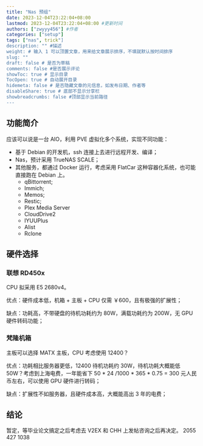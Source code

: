 ```yaml
---
title: "Nas 预组"
date: 2023-12-04T23:22:04+08:00
lastmod: 2023-12-04T23:22:04+08:00 #更新时间
authors: ["zwyyy456"] #作者
categories: ["setup"]
tags: ["nas", trick"]
description: "" #描述
weight: # 输入 1 可以顶置文章，用来给文章展示排序，不填就默认按时间排序
slug: ""
draft: false # 是否为草稿
comments: false #是否展示评论
showToc: true # 显示目录
TocOpen: true # 自动展开目录
hidemeta: false # 是否隐藏文章的元信息，如发布日期、作者等
disableShare: true # 底部不显示分享栏
showbreadcrumbs: false #顶部显示当前路径
---
```

## 功能简介

应该可以说是一台 AIO，利用 PVE 虚拟化多个系统，实现不同功能：

- 基于 Debian 的开发机，ssh 连接上去进行远程开发、编译；
- Nas，预计采用 TrueNAS SCALE；
- 其他服务，都通过 Docker 运行，考虑采用 FlatCar 这种容器化系统，也可能直接跑在 Debian 上。
    - qBittorrent;
    - Immich;
    - Memos;
    - Restic;
    - Plex Media Server
    - CloudDrive2
    - IYUUPlus
    - Alist
    - Rclone

## 硬件选择

### 联想 RD450x 

CPU 拟采用 E5 2680v4。

优点：硬件成本低，机箱 + 主板 + CPU 仅需 ￥600，且有极强的扩展性；

缺点：功耗高，不带硬盘的待机功耗约为 80W，满载功耗约为 200W，无 GPU 硬件转码功能；

### 梵隆机箱

主板可以选择 MATX 主板，CPU 考虑使用 12400？

优点：功耗相比服务器更低，12400 待机功耗约 30W，待机功耗大概能低 50W？考虑到上海电费，一年能省下 50 * 24 /1000 * 365 * 0.75 = 300 元人民币左右，可以使用 GPU 硬件进行转码；

缺点：扩展性不如服务器，且硬件成本高，大概能高出 3 年的电费；

## 结论

暂定，等毕业论文搞定之后考虑去 V2EX 和 CHH 上发帖咨询之后再决定。
2055 427 1038

